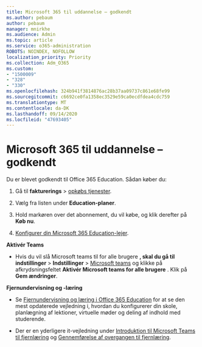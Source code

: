 ```yaml
---
title: Microsoft 365 til uddannelse – godkendt
ms.author: pebaum
author: pebaum
manager: mnirkhe
ms.audience: Admin
ms.topic: article
ms.service: o365-administration
ROBOTS: NOINDEX, NOFOLLOW
localization_priority: Priority
ms.collection: Adm_O365
ms.custom:
- "1500009"
- "328"
- "330"
ms.openlocfilehash: 324b941f3814876ac28b37aa09737c861e68fe99
ms.sourcegitcommit: c6692ce0fa1358ec3529e59ca0ecdfdea4cdc759
ms.translationtype: MT
ms.contentlocale: da-DK
ms.lasthandoff: 09/14/2020
ms.locfileid: "47693405"
---
```

# <a name="microsoft-365-for-education---approved"></a>Microsoft 365 til uddannelse – godkendt

Du er blevet godkendt til Office 365 Education.  Sådan køber du:

1. Gå til **fakturerings**  >  [opkøbs tjenester](https://portal.office.com/AdminPortal/Home#/catalog).

2. Vælg fra listen under **Education-planer**.

3. Hold markøren over det abonnement, du vil købe, og klik derefter på **Køb nu**.

4. [Konfigurer din Microsoft 365 Education-lejer](https://docs.microsoft.com/microsoft-365/education/intune-edu-trial/set-up-office365-edu-tenant).

**Aktivér Teams**

- Hvis du vil slå Microsoft teams til for alle brugere **, skal du gå til indstillinger**  >  **Indstillinger**  >  [Microsoft teams](https://admin.microsoft.com/Adminportal/Home#/SettingsMultiPivot/:/Settings/L1/SkypeTeams) og klikke på afkrydsningsfeltet **Aktivér Microsoft teams for alle brugere** . Klik på **Gem ændringer**.

**Fjernundervisning og -læring**

- Se [Fjernundervisning og læring i Office 365 Education](https://support.office.com/article/remote-teaching-and-learning-in-office-365-education-f651ccae-7b65-478b-8366-51bb884025c4) for at se den mest opdaterede vejledning i, hvordan du konfigurerer din skole, planlægning af lektioner, virtuelle møder og deling af indhold med studerende.

- Der er en yderligere it-vejledning under [Introduktion til Microsoft Teams til fjernlæring](https://docs.microsoft.com/MicrosoftTeams/remote-learning-edu) og [Gennemførelse af overgangen til fjernlæring](https://www.microsoft.com/education/remote-learning).

